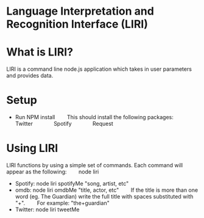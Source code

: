 # Language Interpretation and Recognition Interface (LIRI)

# What is LIRI?
LIRI is a command line node.js application which takes in user parameters and provides data.

# Setup

* Run NPM install
&nbsp;&nbsp;&nbsp;&nbsp;&nbsp;&nbsp; This should install the following packages:
&nbsp;&nbsp;&nbsp;&nbsp;&nbsp;&nbsp;&nbsp;&nbsp;&nbsp;&nbsp;&nbsp;&nbsp; Twitter
&nbsp;&nbsp;&nbsp;&nbsp;&nbsp;&nbsp;&nbsp;&nbsp;&nbsp;&nbsp;&nbsp;&nbsp; Spotify
&nbsp;&nbsp;&nbsp;&nbsp;&nbsp;&nbsp;&nbsp;&nbsp;&nbsp;&nbsp;&nbsp;&nbsp; Request

# Using LIRI

LIRI functions by using a simple set of commands. Each command will appear as the following:
&nbsp;&nbsp;&nbsp;&nbsp;&nbsp;&nbsp; node liri <function> <parameter>

* Spotify: node liri spotifyMe "song, artist, etc"
* omdb: node liri omdbMe "title, actor, etc"
&nbsp;&nbsp;&nbsp;&nbsp;&nbsp;&nbsp; If the title is more than one word (eg. The Guardian) write the full title with spaces substituted with "+".
&nbsp;&nbsp;&nbsp;&nbsp;&nbsp;&nbsp; For example: "the+guardian"
* Twitter: node liri tweetMe 

# 